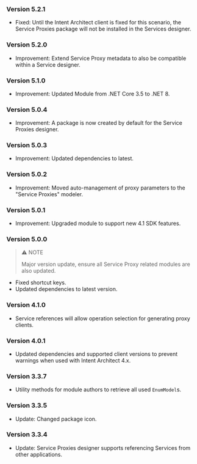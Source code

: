 ﻿### Version 5.2.1

- Fixed: Until the Intent Architect client is fixed for this scenario, the Service Proxies package will not be installed in the Services designer.

### Version 5.2.0

- Improvement: Extend Service Proxy metadata to also be compatible within a Service designer.

### Version 5.1.0

- Improvement: Updated Module from .NET Core 3.5 to .NET 8.

### Version 5.0.4

- Improvement: A package is now created by default for the Service Proxies designer.

### Version 5.0.3

- Improvement: Updated dependencies to latest.

### Version 5.0.2

- Improvement: Moved auto-management of proxy parameters to the "Service Proxies" modeler.

### Version 5.0.1

- Improvement: Upgraded module to support new 4.1 SDK features.

### Version 5.0.0

> ⚠️ NOTE
>
> Major version update, ensure all Service Proxy related modules are also updated.

- Fixed shortcut keys.
- Updated dependencies to latest version.

### Version 4.1.0

- Service references will allow operation selection for generating proxy clients.

### Version 4.0.1

- Updated dependencies and supported client versions to prevent warnings when used with Intent Architect 4.x.

### Version 3.3.7

- Utility methods for module authors to retrieve all used `EnumModel`s.

### Version 3.3.5

- Update: Changed package icon.

### Version 3.3.4

- Update: Service Proxies designer supports referencing Services from other applications.

